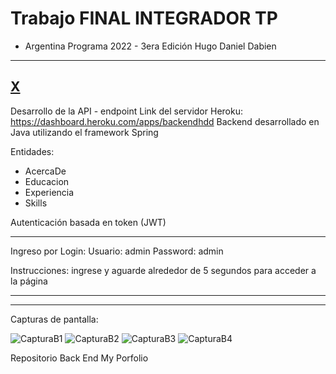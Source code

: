 # Trabajo FINAL INTEGRADOR TP 
- Argentina Programa 2022 - 3era Edición
Hugo Daniel Dabien

-----------------------------------------------------------------
[X](https://frontend-hdd.web.app/)
-----------------------------------------------------------------


Desarrollo de la API - endpoint
Link del servidor Heroku: https://dashboard.heroku.com/apps/backendhdd
Backend desarrollado en Java utilizando el framework Spring

Entidades:
- AcercaDe
- Educacion
- Experiencia
- Skills

Autenticación basada en token (JWT)

----------------------------------------------------------------

Ingreso por Login: 
Usuario: admin
Password: admin

Instrucciones: ingrese y aguarde alrededor de 5 segundos para acceder a la página

----------------------------------------------------------------------

----------------------------------------------------------------------

Capturas de pantalla:

![CapturaB1](https://user-images.githubusercontent.com/104176100/202563887-d410d8fe-7d41-4193-ac1c-c88d64b0c3fa.JPG)
![CapturaB2](https://user-images.githubusercontent.com/104176100/202563896-6de60d51-8518-4547-80cb-f89fd4cf1dae.JPG)
![CapturaB3](https://user-images.githubusercontent.com/104176100/202563902-8c450db9-61ec-4579-a35f-c4faba1ca60f.JPG)
![CapturaB4](https://user-images.githubusercontent.com/104176100/202563909-54845f12-baad-4594-9328-f1d88cb97f36.JPG)



Repositorio Back End
My Porfolio


